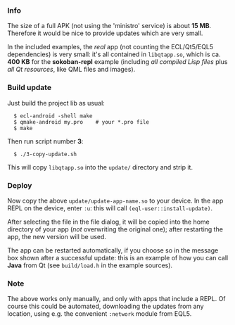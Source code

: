 
### Info

The size of a full APK (not using the 'ministro' service) is about **15 MB**.
Therefore it would be nice to provide updates which are very small.

In the included examples, the *real* app (not counting the ECL/Qt5/EQL5
dependencies) is very small: it's all contained in `libqtapp.so`, which is
ca. **400 KB** for the **sokoban-repl** example (including *all compiled Lisp
files* plus *all Qt resources*, like QML files and images).


### Build update

Just build the project lib as usual:

```
  $ ecl-android -shell make
  $ qmake-android my.pro    # your *.pro file
  $ make
```

Then run script number **3**:

```
  $ ./3-copy-update.sh
```

This will copy `libqtapp.so` into the `update/` directory and strip it.


### Deploy

Now copy the above `update/update-app-name.so` to your device. In the app REPL
on the device, enter `:u`: this will call `(eql-user::install-update)`.

After selecting the file in the file dialog, it will be copied into the
home directory of your app (*not* overwriting the original one); after
restarting the app, the new version will be used.

The app can be restarted automatically, if you choose so in the message box
shown after a successful update: this is an example of how you can call
**Java** from Qt (see `build/load.h` in the example sources).


### Note

The above works only manually, and only with apps that include a REPL. Of
course this could be automated, downloading the updates from any location,
using e.g. the convenient `:network` module from EQL5.
